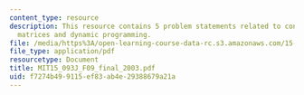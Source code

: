 ```yaml
---
content_type: resource
description: This resource contains 5 problem statements related to concave functions,
  matrices and dynamic programming.
file: /media/https%3A/open-learning-course-data-rc.s3.amazonaws.com/15-093j-optimization-methods-fall-2009/f7274b499115ef83ab4e29388679a21a_MIT15_093J_F09_final_2003.pdf
file_type: application/pdf
resourcetype: Document
title: MIT15_093J_F09_final_2003.pdf
uid: f7274b49-9115-ef83-ab4e-29388679a21a
---
```

